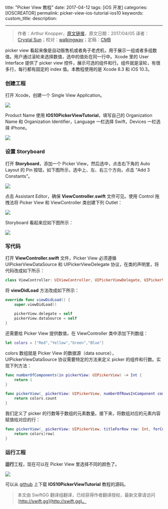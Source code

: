 title: "Picker View 教程"
date: 2017-04-12
tags: [iOS 开发]
categories: [IOSCREATOR]
permalink: picker-view-ios-tutorial-ios10
keywords: 
custom_title: 
description: 

---
> 作者：Arthur Knopper，[原文链接](https://www.ioscreator.com/tutorials/picker-view-ios-tutorial-ios10)，原文日期：2017/04/05
> 译者：[Crystal Sun](http://www.jianshu.com/users/7a2d2cc38444/latest_articles)；校对：[walkingway](http://chengway.in/)；定稿：[CMB](https://github.com/chenmingbiao)
  







<!--此处开始正文-->

picker view 看起来像是自动贩售机或者角子老虎机，用于展示一组或者多组数值。用户通过滚轮来选择数值，选中的值处在同一行中。Xcode 里的 User Interface 提供了 picker view 控件，展示可选的组件和行。组件就是滚轮，有很多行，每行都有固定的 index 值。本教程使用的是 Xcode 8.3 和 iOS 10.3。

<!--more-->

### 创建工程

打开 Xcode，创建一个 Single View Application。

![](https://static1.squarespace.com/static/52428a0ae4b0c4a5c2a2cede/t/58e2b312ff7c5012318e7c14/1491252025575/xcode-single-view-template?format=1500w)

Product Name 使用 **IOS10PickerViewTutorial**，填写自己的 Organization Name 和 Organization Identifier，Language 一栏选择 Swift，Devices 一栏选择 iPhone。

![](https://static1.squarespace.com/static/52428a0ae4b0c4a5c2a2cede/t/58e2b369bf629afc262efedc/1491252502556/picker-view-project?format=1500w)

### 设置 Storyboard

打开 **Storyboard**，添加一个 Picker View，然后选中，点击右下角的 Auto Layout 的 Pin 按钮，如下图所示，选中上、左、右三个方向，点击 “Add 3 Constants”。

![](https://static1.squarespace.com/static/52428a0ae4b0c4a5c2a2cede/t/58e2b59e5016e1f19b2d4930/1491252669192/auto-layout-pin-picker-view?format=750w)

点击 Assistant Editor，确保 **ViewController.swift** 文件可见。使用 Control 拖拽法将 Picker View 和 ViewController 类创建下列 Outlet：

![](https://static1.squarespace.com/static/52428a0ae4b0c4a5c2a2cede/t/58e2b5fed1758e2144367e8e/1491252761037/picker-view-outlet?format=750w)

Storyboard 看起来应如下图所示：

![](https://static1.squarespace.com/static/52428a0ae4b0c4a5c2a2cede/t/58e2b6ad17bffc2b3896d9ae/1491252934980/picker-view-storyboard?format=1000w)

### 写代码

打开 **ViewController.swift** 文件，Picker View 必须遵循 UIPickerViewDataSource 和 UIPickerViewDelegate 协议，在类的声明里，将代码改成如下所示：

```swift
class ViewController: UIViewController, UIPickerViewDelegate, UIPickerViewDataSource {
```

将 **viewDidLoad** 方法改成如下所示：

```swift
override func viewDidLoad() {
    super.viewDidLoad()
        
    pickerView.delegate = self
    pickerView.dataSource = self
}
```

还需要给 Picker View 提供数值，在 ViewController 类中添加下列数组：

```swift
let colors = ["Red","Yellow","Green","Blue"]
```

colors 数组就是 Picker View 的数据源（data source），UIPickerViewDataSource 协议需要特定的方法来定义 picker 的组件和行数。实现下列方法：

```swift
func numberOfComponents(in pickerView: UIPickerView) -> Int {
    return 1
}
    
func pickerView(_ pickerView: UIPickerView, numberOfRowsInComponent component: Int) -> Int {
    return colors.count
}
```

我们定义了 picker 的行数等于数组的元素数量。接下来，将数组对应的元素内容赋值给对应的行：

```swift
func pickerView(_ pickerView: UIPickerView, titleForRow row: Int, forComponent component: Int) -> String? {
    return colors[row]
}
```

### 运行工程

**运行**工程，现在可以在 Picker View 里选择不同的颜色了。

![](https://static1.squarespace.com/static/52428a0ae4b0c4a5c2a2cede/t/58e2b8b1bf629afc262f569d/1491253448549/picker-view-simulator?format=750w)

可以从 [github](https://github.com/ioscreator/ioscreator) 上下载 **IOS10PickerViewTutorial** 教程的源码。
> 本文由 SwiftGG 翻译组翻译，已经获得作者翻译授权，最新文章请访问 [http://swift.gg](http://swift.gg)。